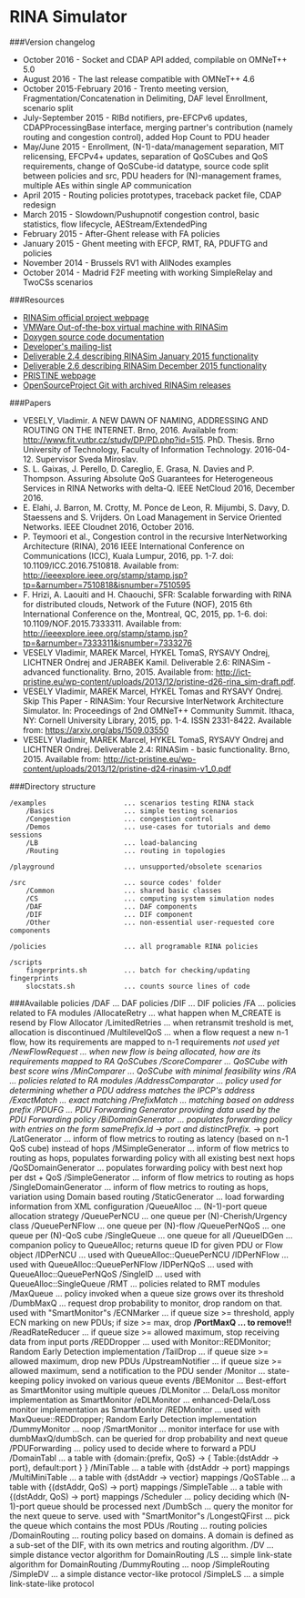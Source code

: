 ﻿RINA Simulator
====

###Version changelog
* October 2016 - Socket and CDAP API added, compilable on OMNeT++ 5.0
* August 2016 - The last release compatible with OMNeT++ 4.6
* October 2015-February 2016 - Trento meeting version, Fragmentation/Concatenation in Delimiting, 
								DAF level Enrollment, scenario split
* July-September 2015 - RIBd notifiers, pre-EFCPv6 updates, CDAPProcessingBase interface,
						merging partner's contribution (namely routing and congestion control),
						added Hop Count to PDU header  
* May/June 2015 - Enrollment, (N-1)-data/management separation, MIT relicensing,
                  EFCPv4+ updates, separation of QoSCubes and QoS requirements,
                  change of QoSCube-id datatype, source code split between
                  policies and src, PDU headers for (N)-management frames,
                  multiple AEs within single AP communication 
* April 2015    - Routing policies prototypes, traceback packet file, CDAP redesign
* March 2015    - Slowdown/Pushupnotif congestion control, basic statistics,
                  flow lifecycle, AEStream/ExtendedPing
* February 2015 - After-Ghent release with FA policies
* January 2015  - Ghent meeting with EFCP, RMT, RA, PDUFTG and policies
* November 2014 - Brussels RV1 with AllNodes examples
* October 2014  - Madrid F2F meeting with working SimpleRelay and TwoCSs scenarios

###Resources
* [RINASim official project webpage](http://rinasim.omnetpp.org)
* [VMWare Out-of-the-box virtual machine with RINASim](http://nes.fit.vutbr.cz/ivesely/vm/RINASim.zip)
* [Doxygen source code documentation](http://nes.fit.vutbr.cz/ivesely/doxy/)
* [Developer's mailing-list](https://www.fit.vutbr.cz/mailman/listinfo/rinasim)
* [Deliverable 2.4 describing RINASim January 2015 functionality](http://ict-pristine.eu/wp-content/uploads/2013/12/pristine-d24-rinasim-v1_0.pdf)
* [Deliverable 2.6 describing RINASim December 2015 functionality](http://ict-pristine.eu/wp-content/uploads/2013/12/pristine-d26-rina_sim-draft.pdf)
* [PRISTINE webpage](http://ict-pristine.eu/)	 
* [OpenSourceProject Git with archived RINASim releases](https://opensourceprojects.eu/p/pristine/rinasimulator/rinasim/)

###Papers

* VESELY, Vladimir. A NEW DAWN OF NAMING, ADDRESSING AND ROUTING ON THE INTERNET. Brno, 2016. Available from: http://www.fit.vutbr.cz/study/DP/PD.php?id=515. PhD. Thesis. Brno University of Technology, Faculty of Information Technology. 2016-04-12. Supervisor Sveda Miroslav.
* S. L. Gaixas, J. Perello, D. Careglio, E. Grasa, N. Davies and P. Thompson. Assuring Absolute QoS Guarantees for Heterogeneous Services in RINA Networks with delta-Q. IEEE NetCloud 2016, December 2016.
* E. Elahi, J. Barron, M. Crotty, M. Ponce de Leon, R. Mijumbi, S. Davy, D. Staessens and S. Vrijders. On Load Management in Service Oriented Networks. IEEE Cloudnet 2016, October 2016.
* P. Teymoori et al., Congestion control in the recursive InterNetworking Architecture (RINA), 2016 IEEE International Conference on Communications (ICC), Kuala Lumpur, 2016, pp. 1-7. doi: 10.1109/ICC.2016.7510818. Available from: http://ieeexplore.ieee.org/stamp/stamp.jsp?tp=&arnumber=7510818&isnumber=7510595
* F. Hrizi, A. Laouiti and H. Chaouchi, SFR: Scalable forwarding with RINA for distributed clouds, Network of the Future (NOF), 2015 6th International Conference on the, Montreal, QC, 2015, pp. 1-6. doi: 10.1109/NOF.2015.7333311. Available from: http://ieeexplore.ieee.org/stamp/stamp.jsp?tp=&arnumber=7333311&isnumber=7333276
* VESELY Vladimir, MAREK Marcel, HYKEL TomaS, RYSAVY Ondrej, LICHTNER Ondrej and JERABEK Kamil. Deliverable 2.6: RINASim - advanced functionality. Brno, 2015. Available from: http://ict-pristine.eu/wp-content/uploads/2013/12/pristine-d26-rina_sim-draft.pdf.
* VESELY Vladimir, MAREK Marcel, HYKEL Tomas and RYSAVY Ondrej. Skip This Paper - RINASim: Your Recursive InterNetwork Architecture Simulator. In: Proceedings of 2nd OMNeT++ Community Summit. Ithaca, NY: Cornell University Library, 2015, pp. 1-4. ISSN 2331-8422. Available from: https://arxiv.org/abs/1509.03550
* VESELY Vladimir, MAREK Marcel, HYKEL TomaS, RYSAVY Ondrej and LICHTNER Ondrej. Deliverable 2.4: RINASim - basic functionality. Brno, 2015. Available from: http://ict-pristine.eu/wp-content/uploads/2013/12/pristine-d24-rinasim-v1_0.pdf

###Directory structure

	/examples					... scenarios testing RINA stack
		/Basics					... simple testing scenarios
		/Congestion				... congestion control
		/Demos					... use-cases for tutorials and demo sessions
		/LB						... load-balancing
		/Routing				... routing in topologies
		
	/playground					... unsupported/obsolete scenarios
		
	/src						... source codes' folder
		/Common					... shared basic classes
		/CS						... computing system simulation nodes
		/DAF					... DAF components
		/DIF 					... DIF component
		/Other					... non-essential user-requested core components
	
	/policies				    ... all programable RINA policies
	
	/scripts
		fingerprints.sh			... batch for checking/updating fingerprints
		slocstats.sh			... counts source lines of code

###Available policies
	/DAF                           ... DAF policies
	/DIF                           ... DIF policies
	    /FA                        ... policies related to FA modules
	        /AllocateRetry             ... what happen when M_CREATE is resend by Flow Allocator
	            /LimitedRetries        ... when retransmit treshold is met, allocation is 
	            						   discontinued
	        /MultilevelQoS             ... when a flow request a new n-1 flow, how its requirements are 
	        							   mapped to n-1 requirements *not used yet
	        /NewFlowRequest            ... when new flow is being allocated, how are its 
	        							   requirements mapped to RA QoSCubes
	            /ScoreComparer         ... QoSCube with best score wins
	            /MinComparer           ... QoSCube with minimal feasibility wins
	    /RA                            ... policies related to RA modules
	        /AddressComparator         ... policy used for determining whether a PDU address
	        							   matches the IPCP's address  
	            /ExactMatch            ... exact matching
	            /PrefixMatch           ... matching based on address prefix
	        /PDUFG                     ... PDU Forwarding Generator providing data used by the 
	        							   PDU Forwarding policy 
	            /BiDomainGenerator     ... populates forwarding policy with entries on the form samePrefix.Id -> port and distinctPrefix.* -> port
	            /LatGenerator          ... inform of flow metrics to routing as latency (based on n-1 
	        							   QoS cube) instead of hops
	            /MSimpleGenerator      ... inform of flow metrics to routing as hops, populates forwarding
	        							   policy with all existing best next hops
	            /QoSDomainGenerator    ... populates forwarding policy with best next hop per dst + QoS
	            /SimpleGenerator       ... inform of flow metrics to routing as hops
	            /SingleDomainGenerator ... inform of flow metrics to routing as hops, 
	        							   variation using Domain based routing
	            /StaticGenerator       ... load forwarding information from XML configuration 
	        /QueueAlloc                ... (N-1)-port queue allocation strategy
	            /QueuePerNCU           ... one queue per (N)-Cherish/Urgency class
	            /QueuePerNFlow         ... one queue per (N)-flow 
	            /QueuePerNQoS          ... one queue per (N)-QoS cube
	            /SingleQueue           ... one queue for all
	        /QueueIDGen                ... companion policy to QueueAlloc; returns queue ID 
	        							   for given PDU or Flow object 
	            /IDPerNCU              ... used with QueueAlloc::QueuePerNCU
	            /IDPerNFlow            ... used with QueueAlloc::QueuePerNFlow
	            /IDPerNQoS             ... used with QueueAlloc::QueuePerNQoS
	            /SingleID              ... used with QueueAlloc::SingleQueue
	    /RMT                           ... policies related to RMT modules
	        /MaxQueue                  ... policy invoked when a queue size grows over its
	        							   threshold 
	            /DumbMaxQ              ... request drop probability to monitor, drop random on that.
	        							   used with "SmartMonitor"s 
	            /ECNMarker             ... if queue size >= threshold, apply ECN marking on 
	            						   new PDUs; if size >= max, drop
	            **/PortMaxQ              ...  to remove!!**
	            /ReadRateReducer       ... if queue size >= allowed maximum, stop receiving data
	            						   from input ports 
	            /REDDropper            ... used with Monitor::REDMonitor; Random Early Detection
	            					       implementation
	            /TailDrop              ... if queue size >= allowed maximum, drop new PDUs
	            /UpstreamNotifier      ... if queue size >= allowed maximum, send a notification 
	            						   to the PDU sender
	        /Monitor                   ... state-keeping policy invoked on various queue events 
	            /BEMonitor             ... Best-effort as SmartMonitor using multiple queues
	            /DLMonitor             ... Dela/Loss monitor implementation as SmartMonitor
	            /eDLMonitor            ... enhanced-Dela/Loss monitor implementation as SmartMonitor
	            /REDMonitor            ... used with MaxQueue::REDDropper; Random Early Detection 
	            					       implementation
	            /DummyMonitor          ... noop
	            /SmartMonitor          ... monitor interface for use with dumbMaxQ/dumbSch.
	        							   can be queried for drop probability and next queue
	        /PDUForwarding             ... policy used to decide where to forward a PDU
	            /DomainTabl            ... a table with {domain:{prefix, QoS} -> 
	        							   { Table:{dstAddr -> port}, default:port } }
	            /MiniTable             ... a table with {dstAddr -> port} mappings
	            /MultiMiniTable        ... a table with {dstAddr -> vectior<port>} mappings
	            /QoSTable              ... a table with {(dstAddr, QoS) -> port} mappings
	            /SimpleTable           ... a table with {(dstAddr, QoS) -> port} mappings
	        /Scheduler                 ... policy deciding which (N-1)-port queue should be 
	        							   processed next
	            /DumbSch               ... query the monitor for the next queue to serve.
	        							   used with "SmartMonitor"s
	            /LongestQFirst         ... pick the queue which contains the most PDUs 
	    /Routing                       ... routing policies
	        /DomainRouting	           ... routing policy based on domains. A domain is defined as a sub-set
	        							   of the DIF, with its own metrics and routing algorithm.
	        	/DV                    ... simple distance vector algorithm for DomainRouting
	        	/LS                    ... simple link-state algorithm for DomainRouting
	        /DummyRouting              ... noop
	        /SimpleRouting
	            /SimpleDV              ... a simple distance vector-like protocol
	            /SimpleLS              ... a simple link-state-like protocol
	        
          
	
	
